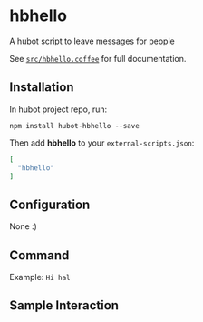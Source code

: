 # hbhello
A hubot script to leave messages for people



See [`src/hbhello.coffee`](src/hbhello.coffee) for full documentation.

## Installation

In hubot project repo, run:

`npm install hubot-hbhello --save`

Then add **hbhello** to your `external-scripts.json`:

```json
[
  "hbhello"
]
```

## Configuration

None :)

## Command
Example: `Hi hal`

## Sample Interaction

```

```
